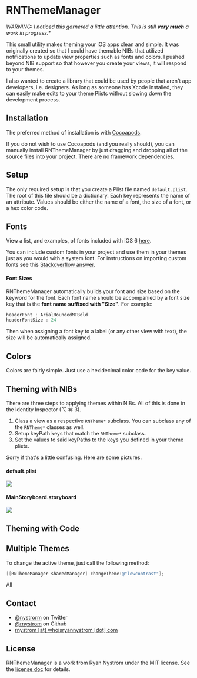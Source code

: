 RNThemeManager
=====

*WARNING: I noticed this garnered a little attention. This is still **very much** a work in progress.**

This small utility makes theming your iOS apps clean and simple. It was originally created so that I could have themable NIBs that utilized notifications to update view properties such as fonts and colors. I pushed beyond NIB support so that however you create your views, it will respond to your themes.

I also wanted to create a library that could be used by people that aren't app developers, i.e. designers. As long as someone has Xcode installed, they can easily make edits to your theme Plists without slowing down the development process.

## Installation

The preferred method of installation is with [Cocoapods](http://cocoapods.org).

If you do not wish to use Cocoapods (and you really should), you can manually install RNThemeManager by just dragging and dropping all of the source files into your project. There are no framework dependencies.

## Setup

The only required setup is that you create a Plist file named <code>default.plist</code>. The root of this file should be a dictionary. Each key represents the name of an attribute. Values should be either the name of a font, the size of a font, or a hex color code.

## Fonts

View a list, and examples, of fonts included with iOS 6 [here](http://iosfonts.com).

You can include custom fonts in your project and use them in your themes just as you would with a system font. For instructions on importing custom fonts see this [Stackoverflow answer](http://stackoverflow.com/a/2616101/940936).

#### Font Sizes

RNThemeManager automatically builds your font and size based on the keyword for the font. Each font name should be accompanied by a font size key that is the **font name suffixed with "Size"**. For example:

``` objective-c
headerFont : ArialRoundedMTBold
headerFontSize : 24
```

Then when assigning a font key to a label (or any other view with text), the size will be automatically assigned.

## Colors

Colors are fairly simple. Just use a hexidecimal color code for the key value.

## Theming with NIBs

There are three steps to applying themes within NIBs. All of this is done in the Identity Inspector (⌥ ⌘ 3).

1. Class a view as a respective <code>RNTheme*</code> subclass. You can subclass any of the <code>RNTheme*</code> classes as well.
2. Setup keyPath keys that match the <code>RNTheme*</code> subclass.
3. Set the values to said keyPaths to the keys you defined in your theme plists.

Sorry if that's a little confusing. Here are some pictures.

#### default.plist

<img src="https://raw.github.com/rnystrom/RNThemeManager/master/images/plist.png" />

#### MainStoryboard.storyboard

<img src="https://raw.github.com/rnystrom/RNThemeManager/master/images/keypaths.png" />

## Theming with Code

## Multiple Themes

To change the active theme, just call the following method:

``` objective-c
[[RNThemeManager sharedManager] changeTheme:@"lowcontrast"];
```

All 

## Contact

* [@nystrorm](https://twitter.com/nystrorm) on Twitter
* [@rnystrom](https://github.com/rnystrom) on Github
* <a href="mailTo:rnystrom@whoisryannystrom.com">rnystrom [at] whoisryannystrom [dot] com</a>

## License

RNThemeManager is a work from Ryan Nystrom under the MIT license. See the [license doc](https://github.com/rnystrom/RNThemeManager/blob/master/LICENSE) for details.
